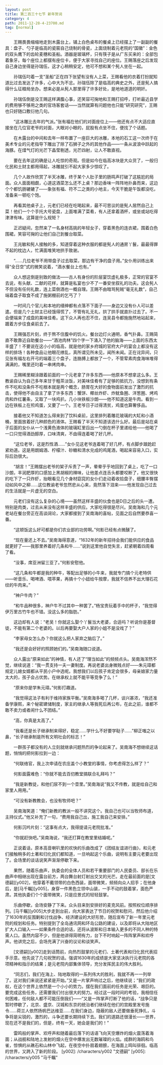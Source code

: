 ```yaml
---
layout: post
title: 第二百三十七节 新年贺词
category: 4
path: 2011-12-28-4-23700.md
tag: [normal]
---
```


　　王赐畏畏缩缩地走到木露台上，铺上白色桌布的餐桌上已经摆上了一副副的餐具：盘子、勺子是临高的瓷窑自己烧制的骨瓷，上面烧制着元老院的“国徽”：金色的双头鹰下的齿轮麦穗和圣船。酒器是玻璃杯，只有筷子是从广东买来的：全部包着象牙。每个座位上都摆有座位卡，便于大家寻找自己的座位。王赐落座之后发现自己身边坐得是孙瑞伍，这才心稍稍安定，他可不想和某个髡人坐在一起。

　　孙瑞伍叼着一支“圣船”正在四下张望有没有人上菜，王赐看他的衣着打扮就知道比过去发达了许多，心中大为不忿。孙瑞伍除了是临高的典史之外，还是髡人搞得什么征粮局坐办。想来必是从髡人那里得了许多好处，是地地道道的明奸。

　　孙瑞伍倒是没王赐这样满腹心事，还笑容可掬地和王赐打招呼，打听最近县学的费用够不够用之类的官场客套话——当然就算有问题他也只能“研究研究”，王赐也只好随口敷衍他几句。

　　“这冰雕比去年的气派。”张有福在他们的对面座位上——他还有点不大适应直接坐在几位官老爷的对面，大眼对小眼的，屁股有点坐不住，便找了个话题。

　　在木露台的中间和去年一样布置了一座巨大的冰雕，本地的石工这一次终于在美术专业的元老指导下雕出了除了石狮子之外的其他作品——一条从波浪中跃起的海豚。在煤气灯的光芒下晶莹剔透，光芒四射，让人不敢直视。

　　要在去年这的确是让人吃惊的奇观。但是如今在临高冰块是大众货了，一般归化民和土财主都用得起，冰雕就引不起大家多少惊叹了。

　　几个人故作欣赏了半天冰雕，终于某个人肚子里的肠鸣声打破了这尴尬的局面。众人面面相觑，心道这酒菜怎么还不上桌？那边香味一阵阵地扑鼻而来，这边个个都饥肠辘辘了——象张有福、符不二之类的小地主，今天干脆是午饭都没吃，准备来一顿吃个饱。

　　再看其他桌子上，元老们已经在吃喝起来，最不可思议的是髡人居然自己上菜！他们一个个手托大号瓷盘，上面堆满了菜肴，有人还拿着酒杯，或坐或站吃得津津有味。这算是什么规矩？

　　正迟疑间，忽然来了一名身材高挑的年轻女子，穿着黑色的连衣裙，围着白色围裙，笑容可掬的让他们自己到餐台取菜。

　　王兆敏和髡人接触的多，知道穿着这种衣服的都是髡人的通房丫鬟，最最得罪不起的枕边人，忙满面堆笑地拱手致谢。

　　“……几位老爷不用带盘子过去取菜，那边有干净的盘子用。”女仆用训练出来得“全日空”式的微笑说着，“酒水餐台上也有。”

　　众人想这倒是别致的做法——古人有身份的阶层宴饮虚礼极多，正常的官宴不去说，有头献、二献的花样，就算是私宴也少不了一番安坐叙礼的功夫。这会髡人不但没有任何礼数，连上菜倒酒也一概自理。王赐不由暗骂髡贼“毫无礼数”，自己端着盘子取食不成了施粥棚前的乞丐了？

　　一时间几个官儿和本地的缙绅都有点落不下面子——身边又没有仆人可以差遣。但是几个土财主已经饿得慌了，不管有礼无礼，拱了拱手就直扑过去了。不一会便端来了成盘的美味佳肴。这下众人再也忍不住，连吴县令都施施然地站起来，踱着方步往食桌前去了。

　　王赐强忍片刻，终于熬不住腹中的饥火。餐台边灯火通明，香气扑鼻。王赐简直不敢靠近自助餐台——“酒池肉林”四个字一下涌入了他的脑海——上面的东西太丰盛了！不要说在这小小的临高，就是他的家乡府城的官府大户的宴会上都没有这样的排场！各种食品让他眼花缭乱，真所谓见所未见，闻所未闻。正在诧异间，只见张有福左右开弓的端着三个盘子，连胳膊上都放了一个，不管荤素肉食海味堆得满满的，嘴里还叼着一串烤肉串。

　　王赐稀里糊涂跟着前面的一个元老拿了许多东西——他原本不想拿这么多。王教谕自认为自己多年来甘于粗茶淡饭，对美味佳肴有了足够的抵抗力，没想到有条件不吃和没条件不吃根本就是两个概念，肠胃在大好的食物面前发出了激烈的抗击，使得他不由自主了拿了许多东西：蟹饼、椰丝炸虾、炸鱿鱼圈、洋葱圈、烤鸡肉和炸红薯条，又取了一块鸡扒，几小块铁板沙朗——他不知道这是牛肉。看到一边在铁板上在煎鸡蛋，又要了一个。王老爷日子过得清贫，鸡蛋也算奢侈品。

　　接着他又不知道怎么得来到了饮料桌前，这里排列着雕花玻璃的大缸和小酒桶，里面放着好几种颜色的液体。王赐看了半天不知道该选什么好。最后是站在桌子后面的女仆从一个浅黄色液体的玻璃缸里舀出一勺倒在杯子里递给他——他喝了一口只觉得酒劲醇厚，口味清爽，不由得连着喝了好几杯。

　　“这位老爷，这是烈性酒……”女仆见这老爷连着喝了好几杯，有点脚步踉跄赶紧劝道。这是用朗姆酒、柠檬汁、砂糖和清水兑成的鸡尾酒，喝起来容易入口，实际后劲很大。

　　“胡言！”王赐摆出老爷的架子斥责了一声，晕晕乎乎地回到了桌上，吃了一口沙朗，丰润肥厚的口感加上黑胡椒的辣味，让他差点连舌头都要咬断了，他又很快的吃下了一只炸虾，抬眼看见几个身材窈窕的女仆们走动着收拾盘子，细腰丰臀摆动如风中之柳……这位教谕老爷忽然悲从心来，竟然落下泪来——他发现自己过去的生活就是一片虚无的空白。

　　元老们没有这么复杂的心境——虽然这样丰盛的伙食也是D日之后的头一遭。特别是肉类，过去从来没有这样丰盛的供应。大家吃得很是尽兴。吴南海和几个元老站在餐台旁正在高谈阔论，大家都接到了吴南海的喜帖，见面之后自然要恭喜一番。

　　“这顿饭这么好可都是你们农业部的功劳啊。”何影已经有点微醺了。

　　“现在量还上不去。”吴南海得意道，“1632年的新年招待会我们能供应的食品就更好了——我那里养着好几条和牛……”说到这里他自觉失言，赶紧朝着四周看了看。

　　“没事，席亚洲留三亚了。”何影安慰他。

　　“这几条和牛都是我的种牛，等配出足够的小牛来，我就专门搞个元老特供——听音乐、喝啤酒、喂苹果，再搞十个小妞给牛按摩，我就不信养不出大理石花纹的牛肉来。”

　　“神户牛肉？”

　　“和牛品种很多，神户牛不过其中一种罢了。”杨宝贵玩着手中的杯子，“我觉得伊万里古竹牛也不错。没这么多的脂肪。”

　　这边却有人说：“老吴！你就这么娶个丫鬟当大老婆，合适吗？听说你是基督徒，不能有第二个老婆的。以后再要娶大户人家的小姐不是没戏了？”

　　“李家母女怎么办？你就这么把人家弃之脑后了。”

　　“我还是会好好的照顾她们的。”吴南海随口说道。

　　众人露出“原来如此”的神情，有人还了“理当如此”的频频点头。吴南海浑然不觉，继续说道：“我一贯支持一夫一妻制度。再说老婆出身微贱点好——朱元璋都规定儿媳女婿都从平民小户中选呢。我想我们以后孩子肯定会很多，母亲娘家力量太大的，孩子会占优势。在继承权上就不能平等竞争了么！”

　　“原来你是学朱元璋。”何影打趣道。

　　“我觉得这法子有利于维持家族平衡。”吴南海多喝了几杯，谈兴甚浓，“我还准备学康熙，来个秘密建储制度，家主的继承人等我死后再公布，在此之前，谁都不敢不卖力或者闹什么不团结。”

　　“高，你真是太高了。”

　　“我看还是长子继承制来得好，稳定……学什么不好要学鞑子……”柳正嗤之以鼻，“长子继承制是所有文明社会的标志！”

　　一群孩子都没有的人立刻就继承问题热烈的争论起来了。吴南海不想继续这话题，悄悄的把何影拉到一边：

　　“何联络官，我上次申请在农庄盖个小教堂的事情，你考虑得怎么样了？”

　　何影面露难色：“你就不能去百仞教堂搞联合礼拜吗？”

　　“我是新教徒，和他们尿不到一个壶里。”吴南海说“我又不传教，就是给自己和家里人用用。”

　　“可没有新教教会，也没有牧师吧？”

　　吴南海笑道：“俺们新教的教派一般不讲究这个。我自己也可以当牧师布道，主持仪式。”他又补充了一句，“费用我自己出，施工我自己来安排。”

　　何影沉吟片刻：“这事有点大，我得提请元老院批准。”

　　“你就赶快吧。”吴南海说，“我还打算在教堂里结婚呢。”

　　正说着话，原本高音喇叭里的欢快的乐曲改成了《团结友谊进行曲》，和元老们接触稍多的土著和归化民们都知道，一旦响起这个乐曲，说明有主要元老要出现了。会场里的谈话说笑声渐渐停歇下来。

　　果然，随着乐曲声，执委会的全体人员和若干重要部门的人民委员、部长在乐曲声中相继出现在露台前方，两台舞台射灯射出交叉的光芒。走在最前面的是[文德嗣][y002]，他穿着不戴领带的白色西装，面带微笑，频频向众人招手；在他身后，是[马千瞩][y005]，身穿一件黑色立领中山装，一手不动的鼓着掌，面色严肃。其他执委们个个面带微笑，只是应景式的轻轻鼓掌。

　　乐曲停歇，会场安静了下来。众头目来到安排好的麦克风前。按照权位顺序排列。[马千瞩][y005]大步走到台前，向大家表达了节日的祝贺和慰问，然后他介绍了1630年的反围剿和讨伐战争、经济建设的大好形势，随后宣布了新一年里元老院的规划和任务。特别提到了全岛通讯网和环岛公路的建设，以及即将从大陆地区扩大人口输入——如果条件合适的话，还将从波斯和日本输入更多的不同人种的特需人口。虽然内容不少，但是他讲得简明有力，台下不时响起一阵阵掌声和欢呼声。他讲完之后，会场充满了兴奋的议论和谈笑声。

　　[文德嗣][y002]走到话筒前，向热烈鼓掌的元老们、土著代表和归化民代表招手示意。他先说了几句祝贺的话。强调1630年的成绩是大家坚决执行元老院的各项精神和指示的结果；是元老院内部集体领导，充分发挥民主的伟大胜利。

　　“同志们，我们在海上、陆地取得的一系列伟大的胜利，我就不再一一列举了。这对我们来说还紧紧是开始。”又是一片掌声响过之后，他继续说；“我们的政权，在这个世界上依然是一个小小的势力。摆在我们面前的任务是光荣、艰巨的。要完成这些任务，还需要我们付出很大的努力。经过这一段时间的考验，我相信任何困难，任何敌人都不可能压倒我们——”又是一阵掌声打断了他的话，“战争只是暂时停歇了，北京、盛京、汉城和东京的统治者们继续在他们的宫殿里发号施令……荷兰人依然扬帆巴达维亚……在我们身边，隐蔽的敌人还要做垂死挣扎，斗争将是尖锐的，激烈的，斗争还要长期持续下去。我们的道路还很漫长——世界，现在还不是我们的，但是，终有一天，她会是我们的！”

　　雷鸣般的掌声、欢呼声和随着最后落下的话语飞向天空爆炸的烟火震荡着海面；从战舰和陆地上发射的烟火在空中爆发出无数璀璨的火焰。成群的海鸥和鸟雀，惊惧的从礁石和山林中飞起，在夜空中扑扇着翅膀，在海面上鸣叫徘徊。临高的世界，又跨入了新的阶段。
[y002]: /characters/y002 "文德嗣"
[y005]: /characters/y005 "马千瞩"
